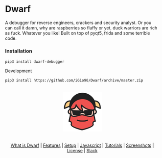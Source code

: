 # Dwarf

A debugger for reverse engineers, crackers and security analyst.
Or you can call it damn, why are raspberries so fluffy or yet, duck warriors are rich as fuck. Whatever you like!
Built on top of pyqt5, frida and some terrible code.

### Installation
```
pip3 install dwarf-debugger
```
Development
```
pip3 install https://github.com/iGio90/Dwarf/archive/master.zip
```

<p align="center">
  <br>
  <img src="dwarf_debugger/assets/dwarf.png">
  <br>
  <br>
  <br>
  <a href="http://www.giovanni-rocca.com/dwarf/">What is Dwarf</a> |
  <a href="http://www.giovanni-rocca.com/dwarf/features/">Features</a> |
  <a href="http://www.giovanni-rocca.com/dwarf/setup/">Setup</a> |
  <a href="https://igio90.github.io/Dwarf/">Javascript</a> |
  <a href="http://www.giovanni-rocca.com/dwarf/tutorials/">Tutorials</a> |
  <a href="http://www.giovanni-rocca.com/dwarf/screenshots/">Screenshots</a> |
  <a href="https://github.com/iGio90/Dwarf/blob/master/LICENSE">License</a> |
  <a href="https://join.slack.com/t/resecret/shared_invite/enQtMzc1NTg4MzE3NjA1LTlkNzYxNTIwYTc2ZTYyOWY1MTQ1NzBiN2ZhYjQwYmY0ZmRhODQ0NDE3NmRmZjFiMmE1MDYwNWJlNDVjZDcwNGE">Slack</a>
  <br>
  <br>
</p>
